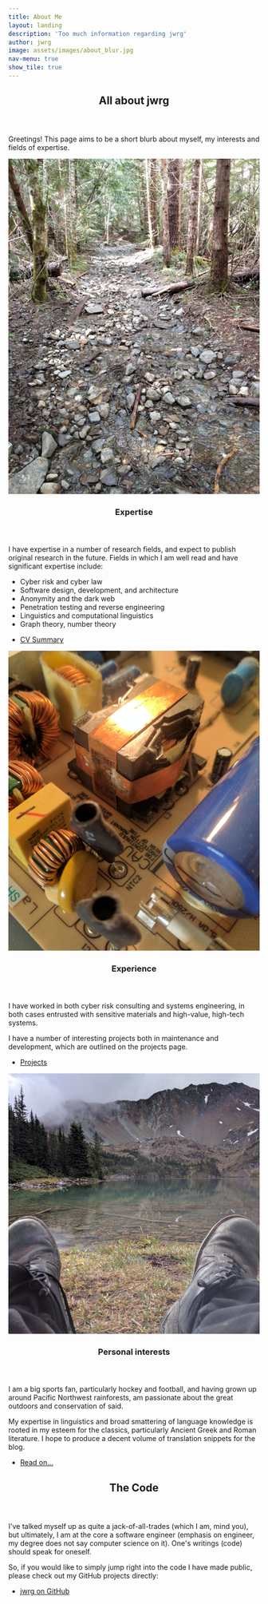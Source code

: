 ```yaml
---
title: About Me
layout: landing
description: 'Too much information regarding jwrg'
author: jwrg
image: assets/images/about_blur.jpg
nav-menu: true
show_tile: true
---
```


<!-- Main -->
<div id="main">

<!-- One -->
<section id="one">
	<div class="inner">
		<header class="major">
			<h2>All about jwrg</h2>
		</header>
		<p>
    Greetings!  This page aims to be a short blurb about 
    myself, my interests and fields of expertise.  
    </p>
	</div>
</section>

<!-- Two -->
<section id="two" class="spotlights">
	<section>
		<a href="#" class="image">
			<img src="assets/images/stream.jpg" alt="" data-position="center center" />
		</a>
		<div class="content">
			<div class="inner">
				<header class="major">
					<h3>Expertise</h3>
				</header>
				<p>I have expertise in a number of research fields, and expect to
        publish original research in the future.  Fields in which I am well
        read and have significant expertise include:
        <ul class="alt">
          <li>Cyber risk and cyber law</li>
          <li>Software design, development, and architecture</li>
          <li>Anonymity and the dark web</li>
          <li>Penetration testing and reverse engineering</li>
          <li>Linguistics and computational linguistics</li>
          <li>Graph theory, number theory</li>
        </ul>
        </p>
				<ul class="actions">
					<li><a href="#" class="button">CV Summary</a></li>
				</ul>
			</div>
		</div>
	</section>
	<section>
		<a href="projects.html" class="image">
			<img src="assets/images/projects_tall.jpg" alt="" data-position="top center" />
		</a>
		<div class="content">
			<div class="inner">
				<header class="major">
					<h3>Experience</h3>
				</header>
				<p>I have worked in both cyber risk consulting and systems engineering,
        in both cases entrusted with sensitive materials and high-value, 
        high-tech systems.</p>
				<p>I have a number of interesting projects both in maintenance and
        development, which are outlined on the projects page.</p>
				<ul class="actions">
					<li><a href="projects.html" class="button">Projects</a></li>
				</ul>
			</div>
		</div>
	</section>
	<section>
		<a href="all_posts.html" class="image">
			<img src="assets/images/lake.jpg" alt="" data-position="25% 25%" />
		</a>
		<div class="content">
			<div class="inner">
				<header class="major">
					<h3>Personal interests</h3>
				</header>
				<p>I am a big sports fan, particularly hockey and football, and
        having grown up around Pacific Northwest rainforests, am passionate
        about the great outdoors and conservation of said.
        </p>
        <p>My expertise in linguistics and broad smattering of language
        knowledge is rooted in my esteem for the classics, particularly
        Ancient Greek and Roman literature.  I hope to produce a decent
        volume of translation snippets for the blog.
        </p>
				<ul class="actions">
					<li><a href="all_posts.html" class="button">Read on...</a></li>
				</ul>
			</div>
		</div>
	</section>
</section>

<!-- Three -->
<section id="three">
	<div class="inner">
		<header class="major">
			<h2>The Code</h2>
		</header>
		<p>I've talked myself up as quite a jack-of-all-trades (which I
    am, mind you), but ultimately, I am at the core a software
    engineer (emphasis on engineer, my degree does not say computer
    science on it).  One's writings (code) should speak for oneself.
    </p>
    <p> So, if you would like to simply jump right into the code I have made
    public, please check out my GitHub projects directly:</p>
		<ul class="actions">
			<li><a href="https://github.com/jwrg/" class="button next">jwrg on GitHub</a></li>
		</ul>
	</div>
</section>

</div>
